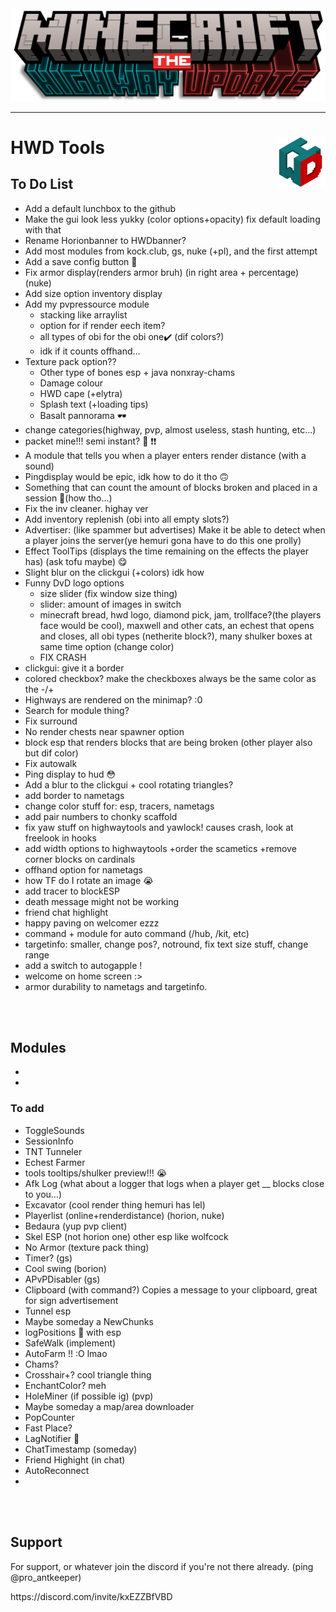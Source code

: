 <div align="center">
    <a href="https://discord.com/invite/kxEZZBfVBD"><img width="1000px" height="auto" src="HWD Tools/Assets/HorionBanner.png"></a>
</div>

---

# HWD Tools <a href="https://discord.com/invite/kxEZZBfVBD"><img align="right" src="HWD Tools/Assets/Logo.png" height="80px" /></a>

## To Do List
- Add a default lunchbox to the github
- Make the gui look less yukky (color options+opacity) fix default loading with that
- Rename Horionbanner to HWDbanner?
- Add most modules from kock.club, gs, nuke (+pl), and the first attempt
- Add a save config button 🧠
- Fix armor display(renders armor bruh) (in right area + percentage) (nuke)
- Add size option inventory display 
- Add my pvpressource module
  - stacking like arraylist
  - option for if render eech item?
  - all types of obi for the obi one✔️ (dif colors?)
  - idk if it counts offhand...
- Texture pack option??
  - Other type of bones esp + java nonxray-chams
  - Damage colour
  - HWD cape (+elytra)
  - Splash text (+loading tips)
  - Basalt pannorama 🕶
- change categories(highway, pvp, almost useless, stash hunting, etc...)
- packet mine!!! semi instant? 🥺 ❗❗
- A module that tells you when a player enters render distance (with a sound)
- Pingdisplay would be epic, idk how to do it tho 🙃
- Something that can count the amount of blocks broken and placed in a session 🤑(how tho...)
- Fix the inv cleaner. highay ver
- Add inventory replenish (obi into all empty slots?)
- Advertiser: (like spammer but advertises) Make it be able to detect when a player joins the server(ye hemuri gona have to do this one prolly)
- Effect ToolTips (displays the time remaining on the effects the player has) (ask tofu maybe) 😋
- Slight blur on the clickgui (+colors) idk how
- Funny DvD logo options
  - size slider (fix window size thing)
  - slider: amount of images in switch
  - minecraft bread, hwd logo, diamond pick, jam, trollface?(the players face would be cool), maxwell and other cats, an echest that opens and closes, all obi types (netherite block?), many shulker boxes at same time option (change color)
  - FIX CRASH
- clickgui: give it a border
- colored checkbox? make the checkboxes always be the same color as the -/+
- Highways are rendered on the minimap? :0
- Search for module thing?
- Fix surround
- No render chests near spawner option
- block esp that renders blocks that are being broken (other player also but dif color)
- Fix autowalk
- Ping display to hud 😳
- Add a blur to the clickgui + cool rotating triangles?
- add border to nametags
- change color stuff for: esp, tracers, nametags
- add pair numbers to chonky scaffold
- fix yaw stuff on highwaytools and yawlock! causes crash, look at freelook in hooks
- add width options to highwaytools +order the scametics +remove corner blocks on cardinals
- offhand option for nametags
- how TF do I rotate an image :sob:
- add tracer to blockESP
- death message might not be working
- friend chat highlight
- happy paving on welcomer ezzz
- command + module for auto command (/hub, /kit, etc)
- targetinfo: smaller, change pos?, notround, fix text size stuff, change range
- add a switch to autogapple !
- welcome on home screen :>
- armor durability to nametags and targetinfo.
<br>
<br>

## Modules
-
-

  
### To add
- ToggleSounds
- SessionInfo
- TNT Tunneler
- Echest Farmer
- tools tooltips/shulker preview!!! 😭
- Afk Log (what about a logger that logs when a player get __ blocks close to you...)
- Excavator (cool render thing hemuri has lel)
- Playerlist (online+renderdistance) (horion, nuke)
- Bedaura (yup pvp client)
- Skel ESP (not horion one) other esp like wolfcock
- No Armor (texture pack thing)
- Timer? (gs)
- Cool swing (borion)
- APvPDisabler (gs)
- Clipboard (with command?) Copies a message to your clipboard, great for sign advertisement
- Tunnel esp
- Maybe someday a NewChunks
- logPositions 🤤 with esp
- SafeWalk (implement)
- AutoFarm !! :O lmao
- Chams?
- Crosshair+? cool triangle thing
- EnchantColor? meh
- HoleMiner (if possible ig) (pvp)
- Maybe someday a map/area downloader
- PopCounter
- Fast Place?
- LagNotifier 🥇
- ChatTimestamp (someday)
- Friend Highight (in chat)
- AutoReconnect
- 

<br>
<br>   

## Support
For support, or whatever join the discord if you're not there already. (ping @pro_antkeeper)
<p></p>https://discord.com/invite/kxEZZBfVBD
